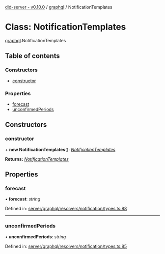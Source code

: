 [did-server - v0.10.0](../README.md) / [graphql](../modules/graphql.md) / NotificationTemplates

# Class: NotificationTemplates

[graphql](../modules/graphql.md).NotificationTemplates

## Table of contents

### Constructors

- [constructor](graphql.notificationtemplates.md#constructor)

### Properties

- [forecast](graphql.notificationtemplates.md#forecast)
- [unconfirmedPeriods](graphql.notificationtemplates.md#unconfirmedperiods)

## Constructors

### constructor

\+ **new NotificationTemplates**(): [*NotificationTemplates*](graphql.notificationtemplates.md)

**Returns:** [*NotificationTemplates*](graphql.notificationtemplates.md)

## Properties

### forecast

• **forecast**: *string*

Defined in: [server/graphql/resolvers/notification/types.ts:88](https://github.com/Puzzlepart/did/blob/dev/server/graphql/resolvers/notification/types.ts#L88)

___

### unconfirmedPeriods

• **unconfirmedPeriods**: *string*

Defined in: [server/graphql/resolvers/notification/types.ts:85](https://github.com/Puzzlepart/did/blob/dev/server/graphql/resolvers/notification/types.ts#L85)

